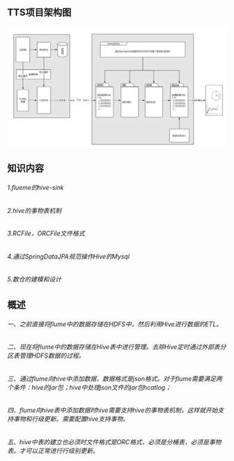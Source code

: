 ## TTS项目架构图

![](https://github.com/user-wbgithub/BigData/blob/master/TTS/images/1.png)

## 知识内容

###### 1.flueme的hive-sink

###### 2.hive的事物表机制

###### 3.RCFile，ORCFile文件格式

###### 4.通过SpringDataJPA规范操作Hive的Mysql

###### 5.数仓的建模和设计

## 概述

###### 一、之前直接将flume中的数据存储在HDFS中，然后利用Hive进行数据的ETL。

###### 二、现在将flume中的数据存储在Hive表中进行管理。去除Hive定时通过外部表分区表管理HDFS数据的过程。

###### 三、通过flume向hive中添加数据，数据格式是json格式。对于flume需要满足两个条件：hive的jar包；hive中处理json文件的jar包hcatlog；

###### 四、flume向hive表中添加数据时hive需要支持hive的事物表机制，这样就开始支持事物和行级更新。需要配置hive支持事物。

###### 五、hive中表的建立也必须时文件格式是ORC格式，必须是分桶表，必须是事物表。才可以正常进行行级别更新。
